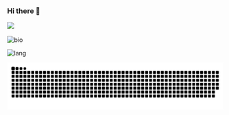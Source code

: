### Hi there 👋 
![](https://komarev.com/ghpvc/?username=BrandonHanx&label=PROFILE+VIEWS)

<!--
**BrandonHanx/BrandonHanx** is a ✨ _special_ ✨ repository because its `README.md` (this file) appears on your GitHub profile.

Here are some ideas to get you started:

- 🔭 I’m currently working on ...
- 🌱 I’m currently learning ...
- 👯 I’m looking to collaborate on ...
- 🤔 I’m looking for help with ...
- 💬 Ask me about ...
- 📫 How to reach me: ...
- 😄 Pronouns: ...
- ⚡ Fun fact: ...
-->

![bio](https://github-readme-stats.vercel.app/api?username=BrandonHanx&show_icons=true)

![lang](https://github-readme-stats.vercel.app/api/top-langs/?username=BrandonHanx&layout=compact)

![github contribution grid snake animation](https://raw.githubusercontent.com/platane/platane/output/github-contribution-grid-snake.svg)
